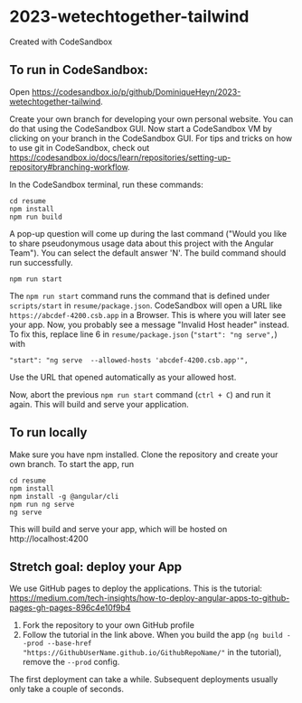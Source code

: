 # 2023-wetechtogether-tailwind
Created with CodeSandbox

## To run in CodeSandbox:
Open https://codesandbox.io/p/github/DominiqueHeyn/2023-wetechtogether-tailwind.

Create your own branch for developing your own personal website. You can do that using the CodeSandbox GUI. Now start a CodeSandbox VM by clicking on your branch in the CodeSandbox GUI. For tips and tricks on how to use git in CodeSandbox, check out https://codesandbox.io/docs/learn/repositories/setting-up-repository#branching-workflow.

In the CodeSandbox terminal, run these commands:
```
cd resume
npm install
npm run build
```
A pop-up question will come up during the last command ("Would you like to share pseudonymous usage data about this project with the Angular Team"). You can select the default answer 'N'.
The build command should run successfully.

```
npm run start
```
The `npm run start` command runs the command that is defined under `scripts/start` in `resume/package.json`. CodeSandbox will open a URL like `https://abcdef-4200.csb.app` in a Browser. This is where you will later see your app. Now, you probably see a message "Invalid Host header" instead.
To fix this, replace line 6 in `resume/package.json` (`"start": "ng serve",`) with 
```
"start": "ng serve  --allowed-hosts 'abcdef-4200.csb.app'",
```
Use the URL that opened automatically as your allowed host. 

Now, abort the previous `npm run start` command (`ctrl + C`) and run it again. This will build and serve your application. 

## To run locally

Make sure you have npm installed. Clone the repository and create your own branch.
To start the app, run
```
cd resume
npm install
npm install -g @angular/cli
npm run ng serve
ng serve
```
This will build and serve your app, which will be hosted on http://localhost:4200

## Stretch goal: deploy your App 

We use GitHub pages to deploy the applications. This is the tutorial: https://medium.com/tech-insights/how-to-deploy-angular-apps-to-github-pages-gh-pages-896c4e10f9b4

1. Fork the repository to your own GitHub profile
2. Follow the tutorial in the link above. When you build the app (`ng build --prod --base-href "https://GithubUserName.github.io/GithubRepoName/"` in the tutorial), remove the `--prod` config.

The first deployment can take a while. Subsequent deployments usually only take a couple of seconds.

